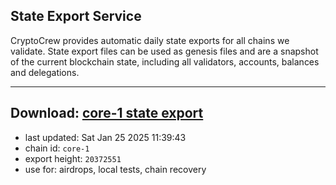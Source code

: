 ## State Export Service
CryptoCrew provides automatic daily state exports for all chains we validate. State export files can be used as genesis files and are a snapshot of the current blockchain state, including all validators, accounts, balances and delegations.

---
**Download: [core-1 state export](https://dl-eu2.ccvalidators.com/SERVICE/persistence/core-1_export_20372551.json)**
---

- last updated: Sat Jan 25 2025 11:39:43
- chain id: `core-1`
- export height: `20372551`
- use for: airdrops, local tests, chain recovery
